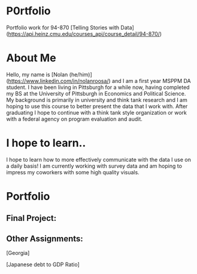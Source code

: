 # P0rtfolio
Portfolio work for 94-870 [Telling Stories with Data] (https://api.heinz.cmu.edu/courses_api/course_detail/94-870/)


# About Me
Hello, my name is [Nolan (he/him)] (https://www.linkedin.com/in/nolanroosa/) and I am a first year MSPPM DA student. I have been living in Pittsburgh for a while now, having completed my BS at the University of Pittsburgh in Economics and Political Science. My background is primarily in university and think tank research and I am hoping to use this course to better present the data that I work with. After graduating I hope to continue with a think tank style organization or work with a federal agency on program evaluation and audit.

# I hope to learn..
I hope to learn how to more effectively communicate with the data I use on a daily basis! I am currently working with survey data and am hoping to impress my coworkers with some high quality visuals.

# Portfolio

## Final Project: 


## Other Assignments:

[Georgia]

[Japanese debt to GDP Ratio]



